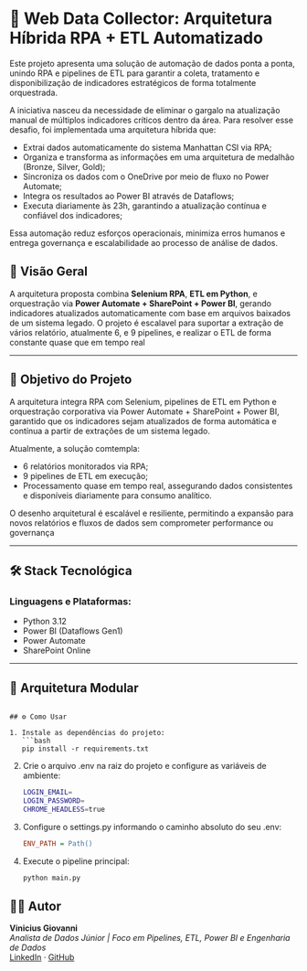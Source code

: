 # 🧠 Web Data Collector: Arquitetura Híbrida RPA + ETL Automatizado

Este projeto apresenta uma solução de automação de dados ponta a ponta, unindo RPA e pipelines de ETL para garantir a coleta, tratamento e disponibilização de indicadores estratégicos de forma totalmente
orquestrada.

A iniciativa nasceu da necessidade de eliminar o gargalo na atualização manual de múltiplos indicadores críticos dentro da área. Para resolver esse desafio, foi implementada uma arquitetura híbrida que:

- Extrai dados automaticamente do sistema Manhattan CSI via RPA;
- Organiza e transforma as informações em uma arquitetura de medalhão (Bronze, Silver, Gold);
- Sincroniza os dados com o OneDrive por meio de fluxo no Power Automate;
- Integra os resultados ao Power BI através de Dataflows;
- Executa diariamente às 23h, garantindo a atualização contínua e confiável dos indicadores;

Essa automação reduz esforços operacionais, minimiza erros humanos e entrega governança e escalabilidade ao processo de análise de dados.

## 🚀 Visão Geral

A arquitetura proposta combina **Selenium RPA**, **ETL em Python**, e orquestração via **Power Automate + SharePoint + Power BI**, gerando indicadores atualizados automaticamente com base em arquivos baixados de um sistema legado. O projeto é escalavel para suportar a extração de vários relatório, atualmente 6, e 9 pipelines, e realizar o ETL de forma constante quase que em tempo real

---

## 🎯 Objetivo do Projeto

A arquitetura integra RPA com Selenium, pipelines de ETL em Python e orquestração corporativa via Power Automate + SharePoint + Power BI, garantido que os indicadores sejam atualizados de forma
automática e contínua a partir de extrações de um sistema legado.

Atualmente, a solução comtempla:

- 6 relatórios monitorados via RPA;
- 9 pipelines de ETL em execução;
- Processamento quase em tempo real, assegurando dados consistentes e disponíveis diariamente para consumo analítico.

O desenho arquitetural é escalável e resiliente, permitindo a expansão para novos relatórios e fluxos de dados sem comprometer performance ou governança

---

## 🛠️ Stack Tecnológica

### Linguagens e Plataformas:
- Python 3.12
- Power BI (Dataflows Gen1)
- Power Automate
- SharePoint Online

---

## 🧩 Arquitetura Modular


```

## ⚙️ Como Usar  

1. Instale as dependências do projeto:  
   ```bash
   pip install -r requirements.txt
   ```

2. Crie o arquivo .env na raiz do projeto e configure as variáveis de ambiente:
    ```bash
    LOGIN_EMAIL=
    LOGIN_PASSWORD=
    CHROME_HEADLESS=true
    ```

3. Configure o settings.py informando o caminho absoluto do seu .env:
    ```ini
    ENV_PATH = Path()
    ```

4. Execute o pipeline principal:
    ```python
    python main.py
    ```

## 👨‍💻 Autor

**Vinicius Giovanni**  
*Analista de Dados Júnior | Foco em Pipelines, ETL, Power BI e Engenharia de Dados*  
[LinkedIn](https://www.linkedin.com/in/vin%C3%ADcius-giovanni-139941297/) · [GitHub](https://github.com/Vinicius-Giovanni)
